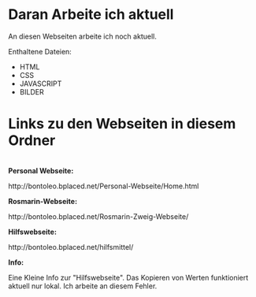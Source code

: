 # Daran Arbeite ich aktuell
An diesen Webseiten arbeite ich noch aktuell.

Enthaltene Dateien:

- HTML
- CSS
- JAVASCRIPT
- BILDER

<h1>Links zu den Webseiten in diesem Ordner</h1><br>
<b>Personal Webseite: </b><p>http://bontoleo.bplaced.net/Personal-Webseite/Home.html</p>
<b>Rosmarin-Webseite: </b><p>http://bontoleo.bplaced.net/Rosmarin-Zweig-Webseite/</p>
<b>Hilfswebseite:     </b><p>http://bontoleo.bplaced.net/hilfsmittel/</p>
<b>Info: </b><p>Eine Kleine Info zur "Hilfswebseite". Das Kopieren von Werten funktioniert aktuell nur lokal. Ich arbeite an diesem Fehler.</p>
